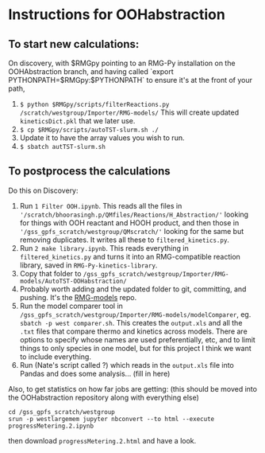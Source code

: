 # Instructions for OOHabstraction

## To start new calculations:

On discovery, with $RMGpy pointing to an RMG-Py installation on the OOHAbstraction branch, and having called `export PYTHONPATH=$RMGpy:$PYTHONPATH` to ensure it's at the front of your path,
1. `$ python $RMGpy/scripts/filterReactions.py /scratch/westgroup/Importer/RMG-models/`
    This will create updated `kineticsDict.pkl` that we later use.
2. `$ cp $RMGpy/scripts/autoTST-slurm.sh ./`
3.  Update it to have the array values you wish to run.
2. `$ sbatch autTST-slurm.sh`


## To postprocess the calculations
Do this on Discovery:

1. Run `1 Filter OOH.ipynb`. This reads all the files in `'/scratch/bhoorasingh.p/QMfiles/Reactions/H_Abstraction/'` looking for things with OOH reactant and HOOH product, and then those in `'/gss_gpfs_scratch/westgroup/QMscratch/'` looking for the same but removing duplicates. It writes all these to `filtered_kinetics.py`.
2. Run `2 make library.ipynb`. This reads everything in `filtered_kinetics.py` and turns it into an RMG-compatible reaction library, saved in `RMG-Py-kinetics-library`.
3. Copy that folder to `/gss_gpfs_scratch/westgroup/Importer/RMG-models/AutoTST-OOHabstraction/`
4. Probably worth adding and the updated folder to git, committing, and pushing. It's the [RMG-models](https://github.com/comocheng/RMG-models) repo.
5. Run the model comparer tool in `/gss_gpfs_scratch/westgroup/Importer/RMG-models/modelComparer`, eg.  `sbatch -p west comparer.sh`. This creates the `output.xls` and all the `.txt` files that compare thermo and kinetics across models. There are options to specify whose names are used preferentially, etc, and to limit things to only species in one model, but for this project I think we want to include everything.
6. Run (Nate's script called ?) which reads in the `output.xls` file into Pandas and does some analysis... (fill in here)

Also, to get statistics on how far jobs are getting:
(this should be moved into the OOHabstraction repository along with everything else)
```
cd /gss_gpfs_scratch/westgroup
srun -p westlargemem jupyter nbconvert --to html --execute progressMetering.2.ipynb
```
then download `progressMetering.2.html` and have a look.
